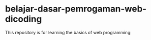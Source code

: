 # belajar-dasar-pemrogaman-web-dicoding
This repository is for learning the basics of web programming
